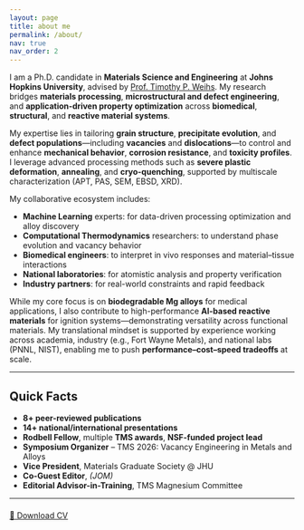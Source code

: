 ```yaml
---
layout: page
title: about me
permalink: /about/
nav: true
nav_order: 2
---
```


I am a Ph.D. candidate in **Materials Science and Engineering** at **Johns Hopkins University**, advised by [Prof. Timothy P. Weihs](https://engineering.jhu.edu/faculty/timothy-weihs/). My research bridges **materials processing**, **microstructural and defect engineering**, and **application-driven property optimization** across **biomedical**, **structural**, and **reactive material systems**.

My expertise lies in tailoring **grain structure**, **precipitate evolution**, and **defect populations**—including **vacancies** and **dislocations**—to control and enhance **mechanical behavior**, **corrosion resistance**, and **toxicity profiles**. I leverage advanced processing methods such as **severe plastic deformation**, **annealing**, and **cryo-quenching**, supported by multiscale characterization (APT, PAS, SEM, EBSD, XRD).

My collaborative ecosystem includes:

- **Machine Learning** experts: for data-driven processing optimization and alloy discovery  
- **Computational Thermodynamics** researchers: to understand phase evolution and vacancy behavior  
- **Biomedical engineers**: to interpret in vivo responses and material–tissue interactions  
- **National laboratories**: for atomistic analysis and property verification  
- **Industry partners**: for real-world constraints and rapid feedback

While my core focus is on **biodegradable Mg alloys** for medical applications, I also contribute to high-performance **Al-based reactive materials** for ignition systems—demonstrating versatility across functional materials. My translational mindset is supported by experience working across academia, industry (e.g., Fort Wayne Metals), and national labs (PNNL, NIST), enabling me to push **performance–cost–speed tradeoffs** at scale.

---

## Quick Facts

- **8+ peer-reviewed publications**  
- **14+ national/international presentations**  
- **Rodbell Fellow**, multiple **TMS awards**, **NSF-funded project lead**  
- **Symposium Organizer** – TMS 2026: Vacancy Engineering in Metals and Alloys  
- **Vice President**, Materials Graduate Society @ JHU  
- **Co-Guest Editor**, _(JOM)_  
- **Editorial Advisor-in-Training**, TMS Magnesium Committee

---

<div style="margin-top: 1.5em;">
  <a href="https://www.dropbox.com/scl/fo/opzn02fgyyaexllhry4co/AJTkTobCrdFDnp7KKVAs0LA?rlkey=7xby4khfmbcsoo71zlc7v8i8f&dl=1" 
     class="btn btn--primary" 
     target="_blank" 
     rel="noopener noreferrer">
     📄 Download CV
  </a>
</div>


